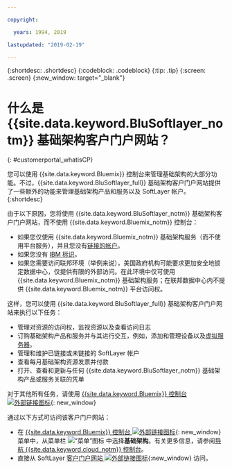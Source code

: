 ```yaml
---

copyright:

  years: 1994, 2019

lastupdated: "2019-02-19"

---
```


{:shortdesc: .shortdesc}
{:codeblock: .codeblock}
{:tip: .tip}
{:screen: .screen}
{:new_window: target="_blank"}


# 什么是 {{site.data.keyword.BluSoftlayer_notm}} 基础架构客户门户网站？
{: #customerportal_whatisCP}

您可以使用 {{site.data.keyword.Bluemix}} 控制台来管理基础架构的大部分功能。不过，{{site.data.keyword.BluSoftlayer_full}} 基础架构客户门户网站提供了一些额外的功能来管理基础架构产品和服务以及 SoftLayer 帐户。
{:shortdesc}

由于以下原因，您将使用 {{site.data.keyword.BluSoftlayer_notm}} 基础架构客户门户网站，而不使用 {{site.data.keyword.Bluemix_notm}} 控制台：
  * 如果您仅使用 {{site.data.keyword.Bluemix_notm}} 基础架构服务（而不使用平台服务），并且您没有[链接的帐户](/docs/account?topic=account-link_customer_accounts#link_customer_accounts)。
  * 如果您没有 [IBM 标识](/docs/account?topic=account-switchtoIBMid#switchtoIBMid)。
  * 如果您需要访问联邦环境（举例来说），美国政府机构可能要求更加安全地锁定数据中心，仅提供有限的外部访问。在此环境中仅可使用 {{site.data.keyword.Bluemix_notm}} 基础架构服务；在联邦数据中心内不提供 {{site.data.keyword.Bluemix_notm}} 平台访问权。

这样，您可以使用 {{site.data.keyword.BluSoftlayer_full}} 基础架构客户门户网站来执行以下任务：
  * 管理对资源的访问权，监视资源以及查看访问日志
  * 订购基础架构产品和服务并与其进行交互，例如，添加和管理设备以及[虚拟服务器](/docs/vsi?topic=virtual-servers-getting-started-tutorial#getting-started-tutorial)。
  * 管理和维护已链接或未链接的 SoftLayer 帐户
  * 查看每月基础架构资源发票并付款
  * 打开、查看和更新与任何 {{site.data.keyword.BluSoftlayer_notm}} 基础架构产品或服务关联的凭单

对于其他所有任务，请使用 [{{site.data.keyword.Bluemix}} 控制台 ![外部链接图标](../icons/launch-glyph.svg)](https://cloud.ibm.com){: new_window}

通过以下方式可访问该客户门户网站：
* 在 [{{site.data.keyword.Bluemix}} 控制台 ![外部链接图标](../icons/launch-glyph.svg)](https://cloud.ibm.com){: new_window} 菜单中，从菜单栏 ![“菜单”图标](../icons/icon_hamburger.svg) 中选择**基础架构**。有关更多信息，请参阅[导航 {{site.data.keyword.cloud_notm}} 控制台](/docs/overview?topic=overview-ui#ui)。
* 直接从 SoftLayer [客户门户网站 ![外部链接图标](../icons/launch-glyph.svg)](https://control.softlayer.com/){:new_window} 访问。
